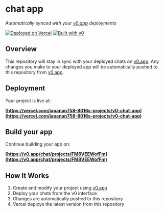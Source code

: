 # chat app

*Automatically synced with your [v0.app](https://v0.app) deployments*

[![Deployed on Vercel](https://img.shields.io/badge/Deployed%20on-Vercel-black?style=for-the-badge&logo=vercel)](https://vercel.com/japanan758-8016s-projects/v0-chat-app)
[![Built with v0](https://img.shields.io/badge/Built%20with-v0.app-black?style=for-the-badge)](https://v0.app/chat/projects/FM8VEEWofFm)

## Overview

This repository will stay in sync with your deployed chats on [v0.app](https://v0.app).
Any changes you make to your deployed app will be automatically pushed to this repository from [v0.app](https://v0.app).

## Deployment

Your project is live at:

**[https://vercel.com/japanan758-8016s-projects/v0-chat-app](https://vercel.com/japanan758-8016s-projects/v0-chat-app)**

## Build your app

Continue building your app on:

**[https://v0.app/chat/projects/FM8VEEWofFm](https://v0.app/chat/projects/FM8VEEWofFm)**

## How It Works

1. Create and modify your project using [v0.app](https://v0.app)
2. Deploy your chats from the v0 interface
3. Changes are automatically pushed to this repository
4. Vercel deploys the latest version from this repository